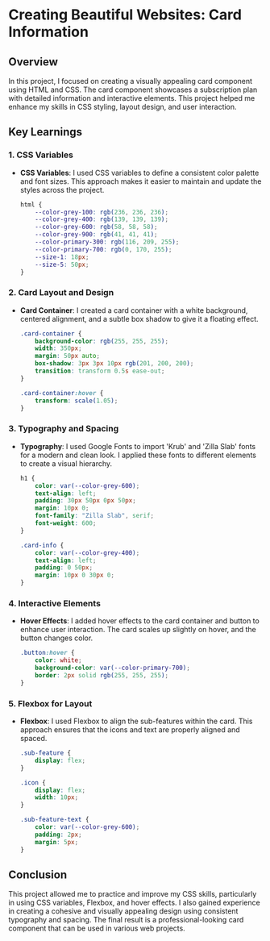 # Creating Beautiful Websites: Card Information

## Overview

In this project, I focused on creating a visually appealing card component using HTML and CSS. The card component showcases a subscription plan with detailed information and interactive elements. This project helped me enhance my skills in CSS styling, layout design, and user interaction.

## Key Learnings

### 1. CSS Variables

- **CSS Variables**: I used CSS variables to define a consistent color palette and font sizes. This approach makes it easier to maintain and update the styles across the project.
  ```css
  html {
      --color-grey-100: rgb(236, 236, 236);
      --color-grey-400: rgb(139, 139, 139);
      --color-grey-600: rgb(58, 58, 58);
      --color-grey-900: rgb(41, 41, 41);
      --color-primary-300: rgb(116, 209, 255);
      --color-primary-700: rgb(0, 170, 255);
      --size-1: 18px;
      --size-5: 50px;
  }
  ```

### 2. Card Layout and Design

- **Card Container**: I created a card container with a white background, centered alignment, and a subtle box shadow to give it a floating effect.
  ```css
  .card-container {
      background-color: rgb(255, 255, 255);
      width: 350px;
      margin: 50px auto;
      box-shadow: 3px 3px 10px rgb(201, 200, 200);
      transition: transform 0.5s ease-out;
  }

  .card-container:hover {
      transform: scale(1.05);
  }
  ```

### 3. Typography and Spacing

- **Typography**: I used Google Fonts to import 'Krub' and 'Zilla Slab' fonts for a modern and clean look. I applied these fonts to different elements to create a visual hierarchy.
  ```css
  h1 {
      color: var(--color-grey-600);
      text-align: left;
      padding: 30px 50px 0px 50px;
      margin: 10px 0;
      font-family: "Zilla Slab", serif;
      font-weight: 600;
  }

  .card-info {
      color: var(--color-grey-400);
      text-align: left;
      padding: 0 50px;
      margin: 10px 0 30px 0;
  }
  ```

### 4. Interactive Elements

- **Hover Effects**: I added hover effects to the card container and button to enhance user interaction. The card scales up slightly on hover, and the button changes color.
  ```css
  .button:hover {
      color: white;
      background-color: var(--color-primary-700);
      border: 2px solid rgb(255, 255, 255);
  }
  ```

### 5. Flexbox for Layout

- **Flexbox**: I used Flexbox to align the sub-features within the card. This approach ensures that the icons and text are properly aligned and spaced.
  ```css
  .sub-feature {
      display: flex;
  }

  .icon {
      display: flex;
      width: 10px;
  }

  .sub-feature-text {
      color: var(--color-grey-600);
      padding: 2px;
      margin: 5px;
  }
  ```

## Conclusion

This project allowed me to practice and improve my CSS skills, particularly in using CSS variables, Flexbox, and hover effects. I also gained experience in creating a cohesive and visually appealing design using consistent typography and spacing. The final result is a professional-looking card component that can be used in various web projects.